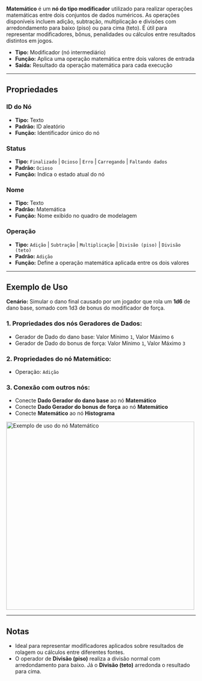 **Matemático** é um **nó do tipo modificador** utilizado para realizar operações matemáticas entre dois conjuntos de dados numéricos. As operações disponíveis incluem adição, subtração, multiplicação e divisões com arredondamento para baixo (piso) ou para cima (teto). É útil para representar modificadores, bônus, penalidades ou cálculos entre resultados distintos em jogos.

- **Tipo:** Modificador (nó intermediário)
- **Função:** Aplica uma operação matemática entre dois valores de entrada
- **Saída:** Resultado da operação matemática para cada execução

---

## **Propriedades**

### **ID do Nó**

- **Tipo:** Texto
- **Padrão:** ID aleatório
- **Função:** Identificador único do nó

### **Status**

- **Tipo:** `Finalizado` | `Ocioso` | `Erro` | `Carregando` | `Faltando dados`
- **Padrão:** `Ocioso`
- **Função:** Indica o estado atual do nó

### **Nome**

- **Tipo:** Texto
- **Padrão:** Matemática
- **Função:** Nome exibido no quadro de modelagem

### **Operação**

- **Tipo:** `Adição` | `Subtração` | `Multiplicação` | `Divisão (piso)` | `Divisão (teto)`
- **Padrão:** `Adição`
- **Função:** Define a operação matemática aplicada entre os dois valores

---

## **Exemplo de Uso**

**Cenário:** Simular o dano final causado por um jogador que rola um **1d6** de dano base, somado com 1d3 de bonus do modificador de força.

### **1. Propriedades dos nós Geradores de Dados:**

- Gerador de Dado do dano base: Valor Mínimo `1`, Valor Máximo `6`
- Gerador de Dado do bonus de força: Valor Mínimo `1`, Valor Máximo `3`

### **2. Propriedades do nó Matemático:**

- Operação: `Adição`

### **3. Conexão com outros nós:**

- Conecte **Dado Gerador do dano base** ao nó **Matemático**
- Conecte **Dado Gerador do bonus de força** ao nó **Matemático**
- Conecte **Matemático** ao nó **Histograma**

<img src="/node-crafter/doc-images/math.png" width="500px" alt="Exemplo de uso do nó Matemático"/>

---

## **Notas**

- Ideal para representar modificadores aplicados sobre resultados de rolagem ou cálculos entre diferentes fontes.
- O operador de **Divisão (piso)** realiza a divisão normal com arredondamento para baixo. Já o **Divisão (teto)** arredonda o resultado para cima.
